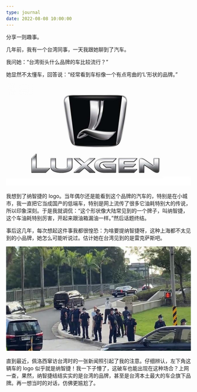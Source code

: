 ```yaml
---
type: journal
date: 2022-08-08 10:00:00
---
```


分享一则趣事。

几年前，我有一个台湾同事，一天我跟她聊到了汽车。

我问她：“台湾街头什么品牌的车比较流行？”

她显然不太懂车，回答说：“经常看到车标像一个有点弯曲的‘L’形状的品牌。”

![](./images/luxgen.jpeg)

我想到了纳智捷的 logo。当年偶尔还是能看到这个品牌的汽车的，特别是在小城市，我一直把它当成国产的低端车，特别是网上流传了很多它油耗特别大的传说，所以印象深刻。于是我就调侃：“这个形状像大陆常见到的一个牌子，叫纳智捷，这个车油耗特别厉害，开起来跟油箱漏油一样。”然后话题终结。

事后这几年，每次想起这件事我都很惶恐：为啥要提纳智捷呀，这种上海都不太见到的小品牌，她怎么可能听说过。估计她在台湾见到的是雷克萨斯吧。

![](images/taiwan.jpeg)

直到最近，佩洛西窜访台湾时的一张新闻照引起了我的注意。仔细辨认，左下角这辆车的 logo 似乎就是纳智捷！我一下子懵了，这破车也能出现在这种场合？上网一查，果然，纳智捷结结实实的是台湾的品牌，甚至是台湾本土最大的车企旗下品牌。再一想当时的对话，仿佛更尴尬了。
